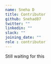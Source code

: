 ```yaml
---
name: Sneha D
title: Contributor
github: Snehad07
twitter: ""
linkedin: ""
slack: ""
joining_date: ""
role : contributor
---
```


Still waiting for this
